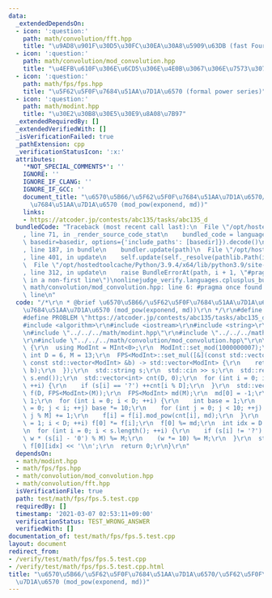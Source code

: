 ```yaml
---
data:
  _extendedDependsOn:
  - icon: ':question:'
    path: math/convolution/fft.hpp
    title: "\u9AD8\u901F\u30D5\u30FC\u30EA\u30A8\u5909\u63DB (fast Fourier transform)"
  - icon: ':question:'
    path: math/convolution/mod_convolution.hpp
    title: "\u4EFB\u610F\u306E\u6CD5\u306E\u4E0B\u3067\u306E\u7573\u307F\u8FBC\u307F"
  - icon: ':question:'
    path: math/fps/fps.hpp
    title: "\u5F62\u5F0F\u7684\u51AA\u7D1A\u6570 (formal power series)"
  - icon: ':question:'
    path: math/modint.hpp
    title: "\u30E2\u30B8\u30E5\u30E9\u8A08\u7B97"
  _extendedRequiredBy: []
  _extendedVerifiedWith: []
  _isVerificationFailed: true
  _pathExtension: cpp
  _verificationStatusIcon: ':x:'
  attributes:
    '*NOT_SPECIAL_COMMENTS*': ''
    IGNORE: ''
    IGNORE_IF_CLANG: ''
    IGNORE_IF_GCC: ''
    document_title: "\u6570\u5B66/\u5F62\u5F0F\u7684\u51AA\u7D1A\u6570/\u5F62\u5F0F\
      \u7684\u51AA\u7D1A\u6570 (mod_pow(exponend, md))"
    links:
    - https://atcoder.jp/contests/abc135/tasks/abc135_d
  bundledCode: "Traceback (most recent call last):\n  File \"/opt/hostedtoolcache/Python/3.9.4/x64/lib/python3.9/site-packages/onlinejudge_verify/documentation/build.py\"\
    , line 71, in _render_source_code_stat\n    bundled_code = language.bundle(stat.path,\
    \ basedir=basedir, options={'include_paths': [basedir]}).decode()\n  File \"/opt/hostedtoolcache/Python/3.9.4/x64/lib/python3.9/site-packages/onlinejudge_verify/languages/cplusplus.py\"\
    , line 187, in bundle\n    bundler.update(path)\n  File \"/opt/hostedtoolcache/Python/3.9.4/x64/lib/python3.9/site-packages/onlinejudge_verify/languages/cplusplus_bundle.py\"\
    , line 401, in update\n    self.update(self._resolve(pathlib.Path(included), included_from=path))\n\
    \  File \"/opt/hostedtoolcache/Python/3.9.4/x64/lib/python3.9/site-packages/onlinejudge_verify/languages/cplusplus_bundle.py\"\
    , line 312, in update\n    raise BundleErrorAt(path, i + 1, \"#pragma once found\
    \ in a non-first line\")\nonlinejudge_verify.languages.cplusplus_bundle.BundleErrorAt:\
    \ math/convolution/mod_convolution.hpp: line 6: #pragma once found in a non-first\
    \ line\n"
  code: "/*\r\n * @brief \u6570\u5B66/\u5F62\u5F0F\u7684\u51AA\u7D1A\u6570/\u5F62\u5F0F\
    \u7684\u51AA\u7D1A\u6570 (mod_pow(exponend, md))\r\n */\r\n#define IGNORE\r\n\
    #define PROBLEM \"https://atcoder.jp/contests/abc135/tasks/abc135_d\"\r\n\r\n\
    #include <algorithm>\r\n#include <iostream>\r\n#include <string>\r\n#include <vector>\r\
    \n#include \"../../../math/modint.hpp\"\r\n#include \"../../../math/fps/fps.hpp\"\
    \r\n#include \"../../../math/convolution/mod_convolution.hpp\"\r\n\r\nint main()\
    \ {\r\n  using ModInt = MInt<0>;\r\n  ModInt::set_mod(1000000007);\r\n  constexpr\
    \ int D = 6, M = 13;\r\n  FPS<ModInt>::set_mul([&](const std::vector<ModInt> &a,\
    \ const std::vector<ModInt> &b) -> std::vector<ModInt> {\r\n    return mod_convolution(a,\
    \ b);\r\n  });\r\n  std::string s;\r\n  std::cin >> s;\r\n  std::reverse(s.begin(),\
    \ s.end());\r\n  std::vector<int> cnt(D, 0);\r\n  for (int i = 0; i < s.length();\
    \ ++i) {\r\n    if (s[i] == '?') ++cnt[i % D];\r\n  }\r\n  std::vector<FPS<ModInt>>\
    \ f(D, FPS<ModInt>(M));\r\n  FPS<ModInt> md(M);\r\n  md[0] = -1;\r\n  md[M] =\
    \ 1;\r\n  for (int i = 0; i < D; ++i) {\r\n    int base = 1;\r\n    for (int j\
    \ = 0; j < i; ++j) base *= 10;\r\n    for (int j = 0; j < 10; ++j) f[i][base *\
    \ j % M] += 1;\r\n    f[i] = f[i].mod_pow(cnt[i], md);\r\n  }\r\n  for (int i\
    \ = 1; i < D; ++i) f[0] *= f[i];\r\n  f[0] %= md;\r\n  int idx = D - 1, w = 1;\r\
    \n  for (int i = 0; i < s.length(); ++i) {\r\n    if (s[i] != '?') (idx += M -\
    \ w * (s[i] - '0') % M) %= M;\r\n    (w *= 10) %= M;\r\n  }\r\n  std::cout <<\
    \ f[0][idx] << '\\n';\r\n  return 0;\r\n}\r\n"
  dependsOn:
  - math/modint.hpp
  - math/fps/fps.hpp
  - math/convolution/mod_convolution.hpp
  - math/convolution/fft.hpp
  isVerificationFile: true
  path: test/math/fps/fps.5.test.cpp
  requiredBy: []
  timestamp: '2021-03-07 02:53:11+09:00'
  verificationStatus: TEST_WRONG_ANSWER
  verifiedWith: []
documentation_of: test/math/fps/fps.5.test.cpp
layout: document
redirect_from:
- /verify/test/math/fps/fps.5.test.cpp
- /verify/test/math/fps/fps.5.test.cpp.html
title: "\u6570\u5B66/\u5F62\u5F0F\u7684\u51AA\u7D1A\u6570/\u5F62\u5F0F\u7684\u51AA\
  \u7D1A\u6570 (mod_pow(exponend, md))"
---
```

